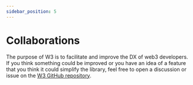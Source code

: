 ```yaml
---
sidebar_position: 5
---
```

# Collaborations

The purpose of W3 is to facilitate and improve the DX of web3 developers. If you think something could be improved or you have an idea of a feature that you think it could simplify the library, feel free to open a discussion or issue on the <a href="https://github.com/glitch-txs/w3" target="_blank">W3 GitHub repository</a>.